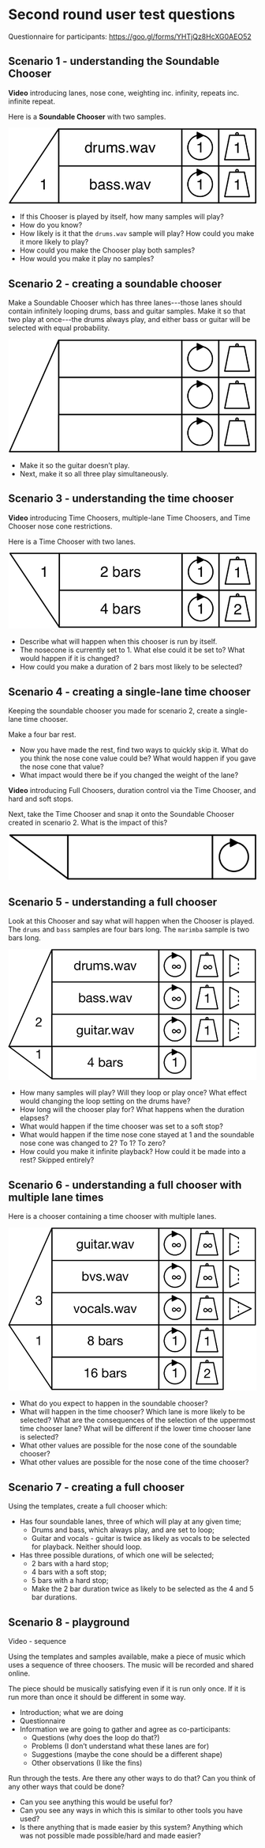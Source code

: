# Second round user test questions

Questionnaire for participants: <https://goo.gl/forms/YHTjQz8HcXG0AEO52> 



## Scenario 1 - understanding the Soundable Chooser

**Video** introducing lanes, nose cone, weighting inc. infinity, repeats inc. infinite repeat.


Here is a **Soundable Chooser** with two samples. 

![](images/scenario1.png)

* If this Chooser is played by itself, how many samples will play? 
* How do you know? 
* How likely is it that the `drums.wav` sample will play? How could you make it more likely to play? 
* How could you make the Chooser play both samples? 
* How would you make it play no samples?




## Scenario 2 - creating a soundable chooser
Make a Soundable Chooser which has three lanes---those lanes should contain infinitely looping drums, bass and guitar samples. Make it so that two play at once---the drums always play, and either bass or guitar will be selected with equal probability.

![](images/scenario2.png)

* Make it so the guitar doesn’t play.
* Next, make it so all three play simultaneously.




## Scenario 3 - understanding the time chooser

**Video** introducing Time Choosers, multiple-lane Time Choosers, and Time Chooser nose cone restrictions.


Here is a Time Chooser with two lanes.

![](images/scenario3.png)

* Describe what will happen when this chooser is run by itself.
* The nosecone is currently set to 1. What else could it be set to? What would happen if it is changed?
* How could you make a duration of 2 bars most likely to be selected?


## Scenario 4 - creating a single-lane time chooser
Keeping the soundable chooser you made for scenario 2, create a single-lane time chooser.

Make a four bar rest.

* Now you have made the rest, find two ways to quickly skip it. What do you think the nose cone value could be? What would happen if you gave the nose cone that value?
* What impact would there be if you changed the weight of the lane?


**Video** introducing Full Choosers, duration control via the Time Chooser, and hard and soft stops.


Next, take the Time Chooser and snap it onto the Soundable Chooser created in scenario 2. What is the impact of this?

![](images/scenario4.png)


## Scenario 5 - understanding a full chooser
Look at this Chooser and say what will happen when the Chooser is played. The `drums` and `bass` samples are four bars long. The `marimba` sample is two bars long.

![](images/scenario5.png)

* How many samples will play? Will they loop or play once? What effect would changing the loop setting on the drums have?
* How long will the chooser play for? What happens when the duration elapses?
* What would happen if the time chooser was set to a soft stop?
* What would happen if the time nose cone stayed at 1 and the soundable nose cone was changed to 2? To 1? To zero?
* How could you make it infinite playback? How could it be made into a rest? Skipped entirely?


## Scenario 6 - understanding a full chooser with multiple lane times
Here is a chooser containing a time chooser with multiple lanes.

![](images/scenario6.png)

* What do you expect to happen in the soundable chooser?
* What will happen in the time chooser? Which lane is more likely to be selected? What are the consequences of the selection of the uppermost time chooser lane? What will be different if the lower time chooser lane is selected?
* What other values are possible for the nose cone of the soundable chooser?
* What other values are possible for the nose cone of the time chooser?


## Scenario 7 - creating a full chooser
Using the templates, create a full chooser which:

* Has four soundable lanes, three of which will play at any given time;
   * Drums and bass, which always play, and are set to loop;
   * Guitar and vocals - guitar is twice as likely as vocals to be selected for playback. Neither should loop.
* Has three possible durations, of which one will be selected;
   * 2 bars with a hard stop;
   * 4 bars with a soft stop;
   * 5 bars with a hard stop;
   * Make the 2 bar duration twice as likely to be selected as the 4 and 5 bar durations.


## Scenario 8 - playground


Video - sequence


Using the templates and samples available, make a piece of music which uses a sequence of three choosers. The music will be recorded and shared online. 

The piece should be musically satisfying even if it is run only once. If it is run more than once it should be different in some way.


* Introduction; what we are doing
* Questionnaire
* Information we are going to gather and agree as co-participants:
	* Questions (why does the loop do that?)
	* Problems (I don’t understand what these lanes are for)
	* Suggestions (maybe the cone should be a different shape)
	* Other observations (I like the fins)


Run through the tests. Are there any other ways to do that? Can you think of any other ways that could be done?

* Can you see anything this would be useful for?
* Can you see any ways in which this is similar to other tools you have used?
* Is there anything that is made easier by this system? Anything which was not possible made possible/hard and made easier?